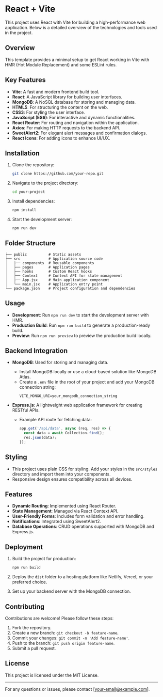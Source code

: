 # React + Vite

This project uses React with Vite for building a high-performance web application. Below is a detailed overview of the technologies and tools used in the project.

## Overview

This template provides a minimal setup to get React working in Vite with HMR (Hot Module Replacement) and some ESLint rules.

## Key Features

- **Vite**: A fast and modern frontend build tool.
- **React**: A JavaScript library for building user interfaces.
- **MongoDB**: A NoSQL database for storing and managing data.
- **HTML5**: For structuring the content on the web.
- **CSS3**: For styling the user interface.
- **JavaScript (ES6)**: For interactive and dynamic functionalities.
- **React Router**: For routing and navigation within the application.
- **Axios**: For making HTTP requests to the backend API.
- **SweetAlert2**: For elegant alert messages and confirmation dialogs.
- **React Icons**: For adding icons to enhance UI/UX.

## Installation

1. Clone the repository:
   ```bash
   git clone https://github.com/your-repo.git
   ```

2. Navigate to the project directory:
   ```bash
   cd your-project
   ```

3. Install dependencies:
   ```bash
   npm install
   ```

4. Start the development server:
   ```bash
   npm run dev
   ```

## Folder Structure

```
├── public          # Static assets
├── src             # Application source code
│   ├── components  # Reusable components
│   ├── pages       # Application pages
│   ├── hooks       # Custom React hooks
│   ├── Context     # Context API for state management
│   ├── App.jsx     # Main application component
│   └── main.jsx    # Application entry point
└── package.json    # Project configuration and dependencies
```

## Usage

- **Development**: Run `npm run dev` to start the development server with HMR.
- **Production Build**: Run `npm run build` to generate a production-ready build.
- **Preview**: Run `npm run preview` to preview the production build locally.

## Backend Integration

- **MongoDB**: Used for storing and managing data.
  - Install MongoDB locally or use a cloud-based solution like MongoDB Atlas.
  - Create a `.env` file in the root of your project and add your MongoDB connection string:
    ```env
    VITE_MONGO_URI=your_mongodb_connection_string
    ```

- **Express.js**: A lightweight web application framework for creating RESTful APIs.
  - Example API route for fetching data:
    ```javascript
    app.get('/api/data', async (req, res) => {
      const data = await Collection.find();
      res.json(data);
    });
    ```

## Styling

- This project uses plain CSS for styling. Add your styles in the `src/styles` directory and import them into your components.
- Responsive design ensures compatibility across all devices.

## Features

- **Dynamic Routing**: Implemented using React Router.
- **State Management**: Managed via React Context API.
- **User-Friendly Forms**: Includes form validation and error handling.
- **Notifications**: Integrated using SweetAlert2.
- **Database Operations**: CRUD operations supported with MongoDB and Express.js.

## Deployment

1. Build the project for production:
   ```bash
   npm run build
   ```

2. Deploy the `dist` folder to a hosting platform like Netlify, Vercel, or your preferred choice.

3. Set up your backend server with the MongoDB connection.

## Contributing

Contributions are welcome! Please follow these steps:

1. Fork the repository.
2. Create a new branch: `git checkout -b feature-name`.
3. Commit your changes: `git commit -m 'Add feature-name'`.
4. Push to the branch: `git push origin feature-name`.
5. Submit a pull request.

## License

This project is licensed under the MIT License.

---

For any questions or issues, please contact [your-email@example.com].

